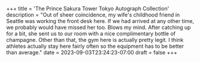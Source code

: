 +++
title = 'The Prince Sakura Tower Tokyo Autograph Collection'
description = "Out of sheer coincidence, my wife's childhood friend in Seattle was working the front desk here. If we had arrived at any other time, we probably would have missed her too. Blows my mind. After catching up for a bit, she sent us to our room with a nice complimentary bottle of champagne. Other than that, the gym here is actually pretty legit. I think athletes actually stay here fairly often so the equipment has to be better than average."
date = 2023-09-03T23:24:23-07:00
draft = false
+++
